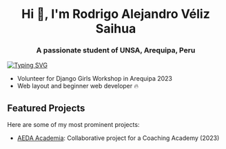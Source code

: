 <h1 align="center">Hi 👋, I'm Rodrigo Alejandro Véliz Saihua</h1>
<h3 align="center">A passionate student of UNSA, Arequipa, Peru</h3>
<a href="https://git.io/typing-svg"><img src="https://readme-typing-svg.demolab.com?font=Consolas&duration=4992&pause=1000&color=14DF0A&center=true&width=650&height=70&lines=How+big+would+you+dream%2C+if+you+knew+you+couldn't+fail%3F" alt="Typing SVG" /></a>

* Volunteer for Django Girls Workshop in Arequipa 2023
* Web layout and beginner web developer 🔥

## Featured Projects

Here are some of my most prominent projects:

- [AEDA Academia](https://oratoriaaeda.com/): Collaborative project for a Coaching Academy (2023)
